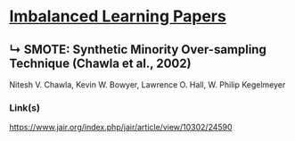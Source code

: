 # [Imbalanced Learning Papers](../README.md)
## ↳ SMOTE: Synthetic Minority Over-sampling Technique (Chawla et al., 2002)

Nitesh V. Chawla, Kevin W. Bowyer, Lawrence O. Hall, W. Philip Kegelmeyer

### Link(s)

https://www.jair.org/index.php/jair/article/view/10302/24590
